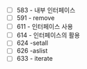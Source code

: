 
- [ ] 583 - 내부 인터페이스
- [ ] 591 - remove
- [ ] 611 - 인터페이스 사용
- [ ] 614 - 인터페이스의 활용
- [ ] 624 -setall
- [ ] 626 -aslist
- [ ] 633 - iterate